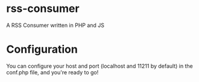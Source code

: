 # rss-consumer
A RSS Consumer written in PHP and JS

# Configuration
You can configure your host and port (localhost and 11211 by default) in the conf.php file, and you're ready to go!
